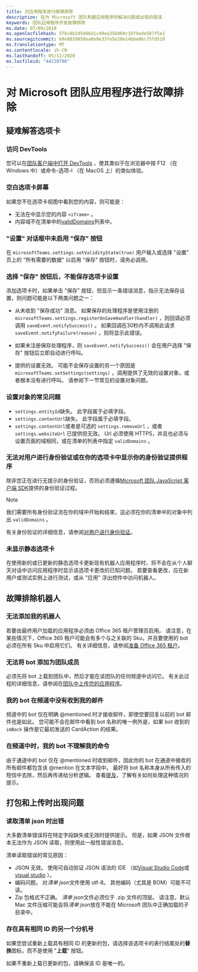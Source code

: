 ```yaml
---
title: 对应用程序进行故障排除
description: 在为 Microsoft 团队构建应用程序时解决问题或出现的错误
keywords: 团队应用程序开发故障排除
ms.date: 07/09/2018
ms.openlocfilehash: 5f6c8b2d5496d1c49ea35b069c16f4ede507f5e1
ms.sourcegitcommit: b9e8839858ea8e9e33fe5e20e14bbe86c75fd510
ms.translationtype: MT
ms.contentlocale: zh-CN
ms.lasthandoff: 05/12/2020
ms.locfileid: "44210706"
---
```

# <a name="troubleshoot-your-microsoft-teams-app"></a>对 Microsoft 团队应用程序进行故障排除

## <a name="troubleshooting-tabs"></a>疑难解答选项卡

### <a name="accessing-the-devtools"></a>访问 DevTools

您可以在[团队客户端中打开 DevTools](~/tabs/how-to/developer-tools.md) ，使其类似于在浏览器中按 F12 （在 Windows 中）或命令-选项-I （在 MacOS 上）的类似体验。

### <a name="blank-tab-screen"></a>空白选项卡屏幕

如果您不在选项卡视图中看到您的内容，则可能是：

* 无法在中显示您的内容 `<iframe>` 。
* 内容域不在清单中的[validDomains](~/resources/schema/manifest-schema.md#validdomains)列表中。

### <a name="the-save-button-isnt-enabled-on-the-settings-dialog"></a>"设置" 对话框中未启用 "保存" 按钮

在 `microsoftTeams.settings.setValidityState(true)` 用户输入或选择 "设置" 页上的 "所有需要的数据" 以启用 "保存" 按钮时，请务必调用。

### <a name="after-selecting-the-save-button-the-tab-settings-cannot-be-saved"></a>选择 "保存" 按钮后，不能保存选项卡设置

添加选项卡时，如果单击 "保存" 按钮，但显示一条错误消息，指示无法保存设置，则问题可能是以下两类问题之一：

* 从未收到 "保存成功" 消息。 如果保存的处理程序是使用注册的 `microsoftTeams.settings.registerOnSaveHandler(handler)` ，则回调必须调用 `saveEvent.notifySuccess()` 。 如果回调在30秒内不调用此请求 `saveEvent.notifyFailure(reason)` ，则将显示此错误。

* 如果未注册保存处理程序，则 `saveEvent.notifySuccess()` 会在用户选择 "保存" 按钮后立即自动进行呼叫。

* 提供的设置无效。 可能不会保存设置的另一个原因是 `microsoftTeams.setSettings(settings)` ，调用提供了无效的设置对象，或者根本没有进行呼叫。 请参阅下一节常见的设置对象问题。

### <a name="common-problems-with-the-settings-object"></a>设置对象的常见问题

* `settings.entityId`缺失。 此字段属于必填字段。
* `settings.contentUrl`缺失。 此字段属于必填字段。
* `settings.contentUrl`或者是可选的 `settings.removeUrl` ，或者 `settings.websiteUrl` 已提供但无效。 Url 必须使用 HTTPS，并且也必须与设置页面的域相同，或在清单的列表中指定 `validDomains` 。

### <a name="cant-authenticate-the-user-or-display-your-auth-provider-in-your-tab"></a>无法对用户进行身份验证或在你的选项卡中显示你的身份验证提供程序

除非您正在进行无提示的身份验证，否则必须遵循[Microsoft 团队 JavaScript 客户端 SDK](/javascript/api/overview/msteams-client.md)提供的身份验证过程。

> [!NOTE]
>我们需要所有身份验证流在你的域中开始和结束，这必须在你的清单中的对象中列出 `validDomains` 。

有关身份验证的详细信息，请参阅[对用户进行身份验证](~/concepts/authentication/authentication.md)。

### <a name="static-tabs-not-showing-up"></a>未显示静态选项卡

在使用新的或已更新的静态选项卡更新现有机器人应用程序时，将不会在从个人聊天对话中访问应用程序时显示该选项卡更改的已知问题。  若要查看更改，应在新用户或测试实例上进行测试，或从 "应用" 浮出控件中访问机器人。

## <a name="troubleshooting-bots"></a>故障排除机器人

### <a name="cant-add-my-bot"></a>无法添加我的机器人

若要由最终用户加载的应用程序必须由 Office 365 租户管理员启用。 请注意，在某些情况下，Office 365 租户可能会有多个与之关联的 Sku，并且要使用的 bot 必须在所有 Sku 中启用它们。 有关详细信息，请参阅[准备 Office 365 租户](~/concepts/build-and-test/prepare-your-o365-tenant.md)。

### <a name="cant-add-bot-as-a-member-of-a-team"></a>无法将 bot 添加为团队成员

必须先将 bot 上载到团队中，然后才能在该团队的任何频道中访问它。 有关此过程的详细信息，请参阅在[团队中上传您的应用程序](~/concepts/deploy-and-publish/apps-upload.md)。

### <a name="my-bot-doesnt-get-my-message-in-a-channel"></a>我的 bot 在频道中没有收到我的邮件

频道中的 bot 仅在明确 @mentioned 时才接收邮件，即使您要回复以前的 bot 邮件也是如此。 您可能不会在邮件中看到 bot 名称的唯一例外是，如果 bot 收到的 `imBack` 操作是它最初发送的 CardAction 的结果。

### <a name="my-bot-doesnt-understand-my-commands-when-in-a-channel"></a>在频道中时，我的 bot 不理解我的命令

由于通道中的 bot 仅在 @mentioned 时收到邮件，因此你的 bot 在通道中接收的所有邮件都包含该 @mention 在文本字段中。 最好将 bot 名称本身从所有传入的短信中去除，然后再传递给分析逻辑。 查看[提及](../bots/how-to/conversations/channel-and-group-conversations.md#working-with-mentions)，了解有关如何处理这种情况的提示。

## <a name="issues-with-packaging-and-uploading"></a>打包和上传时出现问题

### <a name="error-while-reading-manifestjson"></a>读取清单 json 时出错

大多数清单错误将在特定字段缺失或无效时提供提示。 但是，如果 JSON 文件根本无法作为 JSON 读取，则使用此一般性错误消息。

清单读取错误的常见原因：

* JSON 无效。 使用可自动验证 JSON 语法的 IDE （如[Visual Studio Code](https://code.visualstudio.com)或[visual studio](https://www.visualstudio.com/vs/) ）。
* 编码问题。 对*清单 json*文件使用 utf-8。 其他编码（尤其是 BOM）可能不可读。
* Zip 包格式不正确。 *清单 json*文件必须位于 .zip 文件的顶层。 请注意，默认 Mac 文件压缩可能会将*清单 json*放在不能在 Microsoft 团队中正确加载的子目录中。

### <a name="another-extension-with-same-id-exists"></a>存在具有相同 ID 的另一个分机号

如果您尝试重新上载具有相同 ID 的更新的包，请选择该选项卡的表行结尾处的**替换**图标，而不是使用 "**上载**" 按钮。

如果不重新上载已更新的包，请确保该 ID 是唯一的。
